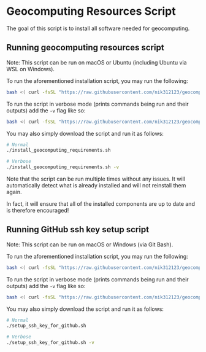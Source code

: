 # Geocomputing Resources Script

The goal of this script is to install all software needed for geocomputing.

## Running geocomputing resources script

Note: This script can be run on macOS or Ubuntu (including Ubuntu via WSL on Windows).

To run the aforementioned installation script, you may run the following:

```bash
bash <( curl -fsSL "https://raw.githubusercontent.com/nik312123/geocomputing-resources-script/master/install_geocomputing_requirements.sh" )
```

To run the script in verbose mode (prints commands being run and their outputs) add the `-v` flag like so:

```bash
bash <( curl -fsSL "https://raw.githubusercontent.com/nik312123/geocomputing-resources-script/master/install_geocomputing_requirements.sh" ) -v
```

You may also simply download the script and run it as follows:

```bash
# Normal
./install_geocomputing_requirements.sh

# Verbose
./install_geocomputing_requirements.sh -v
```

Note that the script can be run multiple times without any issues. It will automatically detect what is already installed and will not reinstall them again.

In fact, it will ensure that all of the installed components are up to date and is therefore encouraged!

## Running GitHub ssh key setup script

Note: This script can be run on macOS or Windows (via Git Bash).

To run the aforementioned installation script, you may run the following:

```bash
bash <( curl -fsSL "https://raw.githubusercontent.com/nik312123/geocomputing-resources-script/master/setup_ssh_key_for_github.sh" )
```

To run the script in verbose mode (prints commands being run and their outputs) add the `-v` flag like so:

```bash
bash <( curl -fsSL "https://raw.githubusercontent.com/nik312123/geocomputing-resources-script/master/setup_ssh_key_for_github.sh" ) -v
```

You may also simply download the script and run it as follows:

```bash
# Normal
./setup_ssh_key_for_github.sh

# Verbose
./setup_ssh_key_for_github.sh -v
```
